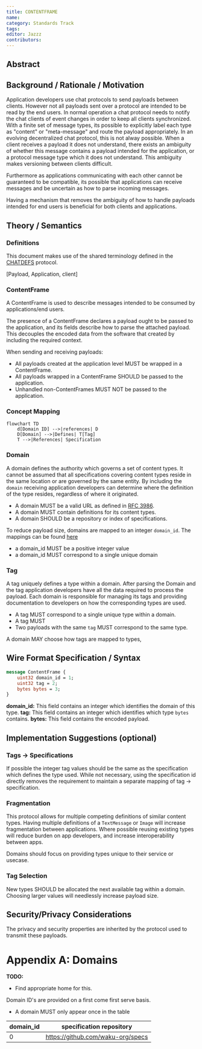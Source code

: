 ```yaml
---
title: CONTENTFRAME
name: 
category: Standards Track
tags: 
editor: Jazzz
contributors:
---
```


## Abstract


## Background / Rationale / Motivation

Application developers use chat protocols to send payloads between clients. However not all payloads sent over a protocol are intended to be read by the end users. In normal operation a chat protocol needs to notify the chat clients of event changes in order to keep all clients synchronized. With a finite set of message types, its possible to explicitly label each type as "content" or "meta-message" and route the payload appropriately. In an evolving decentralized chat protocol, this is not alway possible. When a client receives a payload it does not understand, there exists an ambiguity of whether this message contains a payload intended for the application, or a protocol message type which it does not understand. This ambiguity makes versioning between clients difficult. 

Furthermore as applications communicating with each other cannot be guaranteed to be compatible, its possible that applications can receive messages and be uncertain as how to parse incoming messages.

Having a mechanism that removes the ambiguity of how to handle payloads intended for end users is beneficial for both clients and applications.

## Theory / Semantics

### Definitions

This document makes use of the shared terminology defined in the [CHATDEFS]() protocol.

[Payload, Application, client]

### ContentFrame

A ContentFrame is used to describe messages intended to be consumed by applications/end users. 

The presence of a ContentFrame declares a payload ought to be passed to the application, and its fields describe how to parse the attached payload. This decouples the encoded data from the software that created by including the required context.

When sending and receiving payloads:

- All payloads created at the application level MUST be wrapped in a ContentFrame.
- All payloads wrapped in a ContentFrame SHOULD be passed to the application.
- Unhandled non-ContentFrames MUST NOT be passed to the application.


### Concept Mapping

```mermaid
flowchart TD
    d[Domain ID] -->|references| D
    D[Domain] -->|Defines| T[Tag]
    T -->|References| Specification
```   


### Domain

A domain defines the authority which governs a set of content types. It cannot be assumed that all specifications covering content types reside in the same location or are governed by the same entity. By including the `domain` receiving application developers can determine where the definition of the type resides, regardless of where it originated.

- A domain MUST be a valid URL as defined in [RFC 3986](https://datatracker.ietf.org/doc/html/rfc3986).
- A domain MUST contain definitions for its content types.
- A domain SHOULD be a repository or index of specifications.

To reduce payload size, domains are mapped to an integer `domain_id`. The mappings can be found [here](#appendix-a-domains)

- a domain_id MUST be a positive integer value
- a domain_id MUST correspond to a single unique domain

### Tag

A tag uniquely defines a type within a domain. After parsing the Domain and the tag application developers have all the data required to process the payload. Each domain is responsible for managing its tags and providing documentation to developers on how the corresponding types are used.
 
- A tag MUST correspond to a single unique type within a domain.
- A tag MUST 
- Two payloads with the same `tag` MUST correspond to the same type.

A domain MAY choose how tags are mapped to types, 

 

## Wire Format Specification / Syntax

```protobuf
message ContentFrame {
    uint32 domain_id = 1;
    uint32 tag = 2;
    bytes bytes = 3;
}
```

**domain_id:** This field contains an integer which identifies the domain of this type.
**tag:** This field contains an integer which identifies which type `bytes` contains.
**bytes:** This field contains the encoded payload. 


## Implementation Suggestions (optional)

### Tags -> Specifications

If possible the integer tag values should be the same as the specification which defines the type used. While not necessary, using the specification id directly removes the requirement to maintain a separate mapping of tag -> specification. 

### Fragmentation

This protocol allows for multiple competing definitions of similar content types. Having multiple definitions of a `TextMessage` or `Image` will increase fragmentation between applications. Where possible reusing existing types will reduce burden on app developers, and increase interoperability between apps.

Domains should focus on providing types unique to their service or usecase.

### Tag Selection

New types SHOULD be allocated the next available tag within a domain. Choosing larger values will needlessly increase payload size.


## Security/Privacy Considerations

The privacy and security properties are inherited by the protocol used to transmit these payloads.


# Appendix A: Domains
**TODO:** 
- Find appropriate home for this.

Domain ID's are provided on a first come first serve basis.


- A domain MUST only appear once in the table

| domain_id |  specification repository |
|-----------|-------------------------------------|
| 0         |   https://github.com/waku-org/specs |   